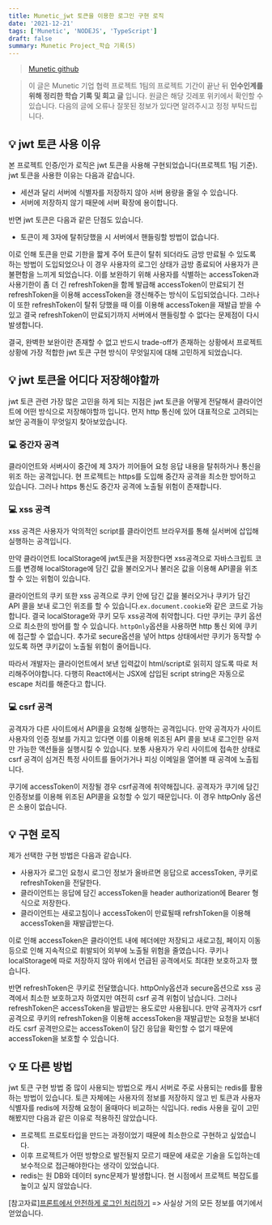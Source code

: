 ```yaml
---
title: Munetic_jwt 토큰을 이용한 로그인 구현 로직
date: '2021-12-21'
tags: ['Munetic', 'NODEJS', 'TypeScript']
draft: false
summary: Munetic Project_학습 기록(5)
---
```


> [Munetic github](https://github.com/innovationacademy-kr/slabs-munetic)

> 이 글은 Munetic 기업 협력 프로젝트 1팀의 프로젝트 기간이 끝난 뒤 **인수인계를 위해 정리한 학습 기록 및 회고 글** 입니다.
> 원글은 해당 깃레포 위키에서 확인할 수 있습니다. 다음의 글에 오류나 잘못된 정보가 있다면 알려주시고 정정 부탁드립니다.

## 💡 jwt 토큰 사용 이유

본 프로젝트 인증/인가 로직은 jwt 토큰을 사용해 구현되었습니다(프로젝트 1팀 기준). jwt 토큰을 사용한 이유는 다음과 같습니다.

- 세션과 달리 서버에 식별자를 저장하지 않아 서버 용량을 줄일 수 있습니다.
- 서버에 저장하지 않기 때문에 서버 확장에 용이합니다.

반면 jwt 토큰은 다음과 같은 단점도 있습니다.

- 토큰이 제 3자에 탈취당했을 시 서버에서 핸들링할 방법이 없습니다.

이로 인해 토큰을 만료 기한을 짧게 주어 토큰이 탈취 되더라도 금방 만료될 수 있도록 하는 방법이 도입되었으나 이 경우 사용자의 로그인 상태가 금방 종료되어 사용자가 큰 불편함을 느끼게 되었습니다. 이를 보완하기 위해 사용자를 식별하는 accessToken과 사용기한이 좀 더 긴 refreshToken을 함께 발급해 accessToken이 만료되기 전 refreshToken을 이용해 accessToken을 갱신해주는 방식이 도입되었습니다. 그러나 이 또한 refreshToken이 탈취 당했을 때 이를 이용해 accessToken을 재발급 받을 수 있고 결국 refreshToken이 만료되기까지 서버에서 핸들링할 수 없다는 문제점이 다시 발생합니다.

결국, 완벽한 보완이란 존재할 수 없고 반드시 trade-off가 존재하는 상황에서 프로젝트 상황에 가장 적합한 jwt 토큰 구현 방식이 무엇일지에 대해 고민하게 되었습니다.

## 💡 jwt 토큰을 어디다 저장해야할까

jwt 토큰 관련 가장 많은 고민을 하게 되는 지점은 jwt 토큰을 어떻게 전달해서 클라이언트에 어떤 방식으로 저장해야할까 입니다. 먼저 http 통신에 있어 대표적으로 고려되는 보안 공격들이 무엇일지 찾아보았습니다.

### 💻 중간자 공격

클라이언트와 서버사이 중간에 제 3자가 끼어들어 요청 응답 내용을 탈취하거나 통신을 위조 하는 공격입니다. 현 프로젝트는 https를 도입해 중간자 공격을 최소한 방어하고 있습니다. 그러나 https 통신도 중간자 공격에 노출될 위험이 존재합니다.

### 💻 xss 공격

xss 공격은 사용자가 악의적인 script를 클라이언트 브라우저를 통해 실서버에 삽입해 실행하는 공격입니다.

만약 클라이언트 localStorage에 jwt토큰을 저장한다면 xss공격으로 자바스크립트 코드를 변경해 localStorage에 담긴 값을 불러오거나 불러온 값을 이용해 API콜을 위조할 수 있는 위험이 있습니다.

클라이언트의 쿠키 또한 xss 공격으로 쿠키 안에 담긴 값을 불러오거나 쿠키가 담긴 API 콜을 보내 로그인 위조를 할 수 있습니다.`ex.document.cookie`와 같은 코드로 가능합니다. 결국 localStorage와 쿠키 모두 xss공격에 취약합니다. 다만 쿠키는 쿠키 옵션으로 최소한의 방어를 할 수 있습니다. `httpOnly`옵션을 사용하면 http 통신 외에 쿠키에 접근할 수 없습니다. 추가로 secure옵션을 넣어 https 상태에서만 쿠키가 동작할 수 있도록 하면 쿠키값이 노출될 위험이 줄어듭니다.

따라서 개발자는 클라이언트에서 보낸 입력값이 html/script로 읽히지 않도록 따로 처리해주어야합니다. 다행히 React에서는 JSX에 삽입된 script string은 자동으로 escape 처리를 해준다고 합니다.

### 💻 csrf 공격

공격자가 다른 사이트에서 API콜을 요청해 실행하는 공격입니다. 만약 공격자가 사이트 사용자의 인증 정보를 가지고 있다면 이를 이용해 위조된 API 콜을 보내 로그인한 유저만 가능한 액션들을 실행시킬 수 있습니다. 보통 사용자가 우리 사이트에 접속한 상태로 csrf 공격이 심겨진 특정 사이트를 들어가거나 피싱 이메일을 열어볼 때 공격에 노출됩니다.

쿠기에 accessToken이 저장될 경우 csrf공격에 취약해집니다. 공격자가 쿠기에 담긴 인증정보를 이용해 위조된 API콜을 요청할 수 있기 때문입니다. 이 경우 httpOnly 옵션은 소용이 없습니다.

## 💡 구현 로직

제가 선택한 구현 방법은 다음과 같습니다.

- 사용자가 로그인 요청시 로그인 정보가 올바르면 응답으로 accessToken, 쿠키로 refreshToken을 전달한다.
- 클라이언트는 응답에 담긴 accessToken을 header authorization에 Bearer 형식으로 저장한다.
- 클라이언트는 새로고침이나 accessToken이 만료될때 refrshToken을 이용해 accessToken을 재발급받는다.

이로 인해 accessToken은 클라이언트 내에 헤더에만 저장되고 새로고침, 페이지 이동 등으로 인해 지속적으로 휘발되어 외부에 노출될 위험을 줄였습니다. 쿠키나 localStorage에 따로 저장하지 않아 위에서 언급된 공격에서도 최대한 보호하고자 했습니다.

반면 refreshToken은 쿠키로 전달했습니다. httpOnly옵션과 secure옵션으로 xss 공격에서 최소한 보호하고자 하였지만 여전히 csrf 공격 위험이 남습니다. 그러나 refreshToken은 accessToken을 발급받는 용도로만 사용됩니다. 만약 공격자가 csrf 공격으로 쿠키의 refreshToken을 이용해 accessToken을 재발급받는 요청을 보내더라도 csrf 공격만으로는 accessToken이 담긴 응답을 확인할 수 없기 때문에 accessToken을 보호할 수 있습니다.

## 💡 또 다른 방법

jwt 토큰 구현 방법 중 많이 사용되는 방법으로 캐시 서버로 주로 사용되는 redis를 활용하는 방법이 있습니다. 토큰 자체에는 사용자의 정보를 저장하지 않고 빈 토큰과 사용자 식별자를 redis에 저장해 요청이 올때마다 비교하는 식입니다. redis 사용을 깊이 고민해봤지만 다음과 같은 이유로 적용하진 않았습니다.

- 프로젝트 프로토타입을 만드는 과정이었기 때문에 최소한으로 구현하고 싶었습니다.
- 이후 프로젝트가 어떤 방향으로 발전될지 모르기 때문에 새로운 기술을 도입하는데 보수적으로 접근해야한다는 생각이 있었습니다.
- redis는 원 DB와 데이터 sync문제가 발생합니다. 현 시점에서 프로젝트 복잡도를 높이고 싶지 않았습니다.

[참고자료][프론트에서 안전하게 로그인 처리하기](https://velog.io/@yaytomato/%ED%94%84%EB%A1%A0%ED%8A%B8%EC%97%90%EC%84%9C-%EC%95%88%EC%A0%84%ED%95%98%EA%B2%8C-%EB%A1%9C%EA%B7%B8%EC%9D%B8-%EC%B2%98%EB%A6%AC%ED%95%98%EA%B8%B0) => 사실상 거의 모든 정보를 여기에서 얻었습니다.
